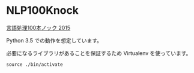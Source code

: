 # NLP100Knock
[言語処理100本ノック 2015](http://www.cl.ecei.tohoku.ac.jp/nlp100/)

Python 3.5 での動作を想定しています。

必要になるライブラリがあることを保証するため Virtualenv を使っています。

```
source ./bin/activate
```

